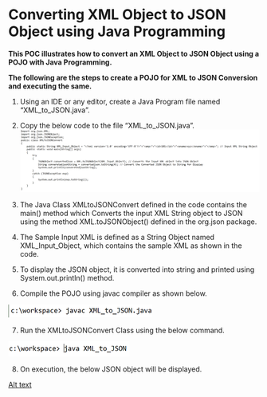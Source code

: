 # Converting XML Object to JSON Object using Java Programming
**This POC illustrates how to convert an XML Object to JSON Object using a POJO with Java Programming.**

**The following are the steps to create a POJO for XML to JSON Conversion and executing the same.**

1.	Using an IDE or any editor, create a Java Program file named “XML_to_JSON.java”.

2.	Copy the below code to the file “XML_to_JSON.java”.
   ![Alt text](https://github.com/Protontech-1803/java/blob/main/Convert%20XML%20Object%20to%20JSON/img/1.png)
 
3.	The Java Class XMLtoJSONConvert defined in the code contains the main() method which Converts the input XML String object to JSON using the method XML.toJSONObject() defined in the org.json package.

4.	The Sample Input XML is defined as a String Object named XML_Input_Object, which contains the sample XML as shown in the code.
5.	To display the JSON object, it is converted into string and printed using System.out.println() method.
6.	Compile the POJO using javac compiler as shown below.

   ![Alt text](https://github.com/Protontech-1803/java/blob/main/Convert%20XML%20Object%20to%20JSON/img/2.png)

7.	Run the XMLtoJSONConvert Class using the below command.

   ![Alt text](https://github.com/Protontech-1803/java/blob/main/Convert%20XML%20Object%20to%20JSON/img/3.png)

8.	On execution, the below JSON object will be displayed.

   [Alt text](https://github.com/Protontech-1803/java/blob/main/Convert%20XML%20Object%20to%20JSON/img/4.png)

